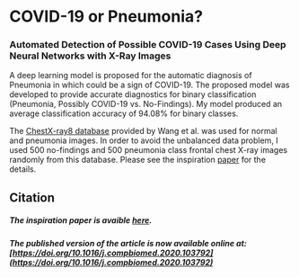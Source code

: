 # COVID-19 or Pneumonia?
### Automated Detection of Possible COVID-19 Cases Using Deep Neural Networks with X-Ray Images

A deep learning model is proposed for the automatic diagnosis of Pneumonia in which could be a sign of COVID-19. The proposed model was developed to provide accurate diagnostics for binary classification (Pneumonia, Possibly COVID-19 vs. No-Findings). My model produced an average classification accuracy of 94.08% for binary classes. 

The [ChestX-ray8 database](http://openaccess.thecvf.com/content_cvpr_2017/papers/Wang_ChestX-ray8_Hospital-Scale_Chest_CVPR_2017_paper.pdf) provided by Wang et al. was used for normal and pneumonia images. In order to avoid the unbalanced data problem, I used 500 no-findings and 500 pneumonia class frontal chest X-ray images randomly from this database. Please see the inspiration [paper](https://www.researchgate.net/publication/340935440_Automated_Detection_of_COVID-19_Cases_Using_Deep_Neural_Networks_with_X-ray_Images) for the details.  

 ## Citation
 
 ##### The inspiration paper is avaible [here](https://www.researchgate.net/publication/340935440_Automated_Detection_of_COVID-19_Cases_Using_Deep_Neural_Networks_with_X-ray_Images).
 
 ##### The published version of the article is now available online at: [https://doi.org/10.1016/j.compbiomed.2020.103792](https://doi.org/10.1016/j.compbiomed.2020.103792)
 

